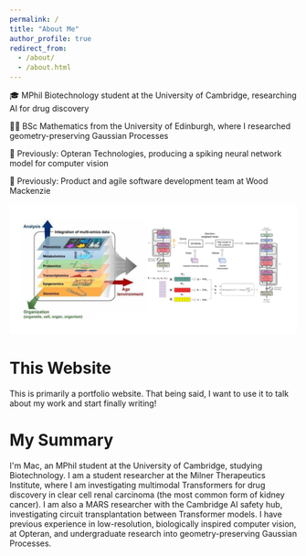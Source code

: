 ```yaml
---
permalink: /
title: "About Me"
author_profile: true
redirect_from: 
  - /about/
  - /about.html
---
```


🎓 MPhil Biotechnology student at the University of Cambridge, researching AI for drug discovery

🧑‍🎓️ BSc Mathematics from the University of Edinburgh, where I researched geometry-preserving Gaussian Processes

🐝 Previously: Opteran Technologies, producing a spiking neural network model for computer vision 

🚀 Previously: Product and agile software development team at Wood Mackenzie

![Illustration of biological data for transformers](/images/transformer_image.jpg)

This Website
======
This is primarily a portfolio website. That being said, I want to use it to talk about my work and start finally writing!

My Summary
======

I'm Mac, an MPhil student at the University of Cambridge, studying Biotechnology. I am a student researcher at the Milner Therapeutics Institute, where I am investigating multimodal Transformers for drug discovery in clear cell renal carcinoma (the most common form of kidney cancer). I am also a MARS researcher with the Cambridge AI safety hub, investigating circuit transplantation between Transformer models. I have previous experience in low-resolution, biologically inspired computer vision, at Opteran, and undergraduate research into geometry-preserving Gaussian Processes. 

